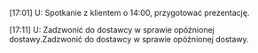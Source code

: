 
[17:01]
U: Spotkanie z klientem o 14:00, przygotować prezentację.

[17:11]
U: Zadzwonić do dostawcy w sprawie opóźnionej dostawy.Zadzwonić do dostawcy w sprawie opóźnionej dostawy.
